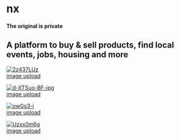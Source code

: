 # nx
  
<h4> The original is private </h4>

<h2> A platform to buy & sell products, find local events, jobs, housing and more </h2>



<a href="https://ibb.co/CBcLKKP"><img src="https://i.ibb.co/rkj922d/2z437LUz.jpg" alt="2z437LUz" border="0"></a><br /><a target='_blank' href='https://imgbb.com/upload'>image upload</a><br />



<a href="https://ibb.co/nCHdvbz"><img src="https://i.ibb.co/Ryxrm9z/d-XTSuo-BF-jpg.jpg" alt="d-XTSuo-BF-jpg" border="0"></a><br /><a target='_blank' href='https://imgbb.com/upload'>image upload</a><br />


<a href="https://ibb.co/TtxkSkr"><img src="https://i.ibb.co/7KdX5Xb/owGs3-j.jpg" alt="owGs3-j" border="0"></a><br /><a target='_blank' href='https://imgbb.com/upload'>image upload</a><br />



<a href="https://ibb.co/4WWGSgQ"><img src="https://i.ibb.co/9nnL43M/Uzxx0m6g.jpg" alt="Uzxx0m6g" border="0"></a><br /><a target='_blank' href='https://imgbb.com/upload'>image upload</a><br />

